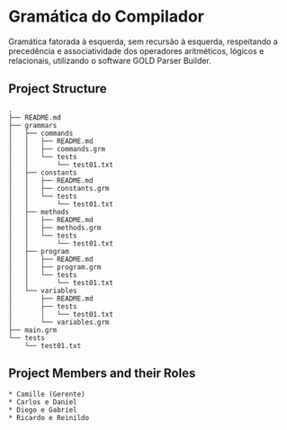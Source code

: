 # Gramática do Compilador

Gramática fatorada à esquerda, sem recursão à esquerda, respeitando a precedência e associatividade dos operadores aritméticos, lógicos e relacionais, utilizando o software GOLD Parser Builder.

## Project Structure
```
.
├── README.md
├── grammars
│   ├── commands
│   │   ├── README.md
│   │   ├── commands.grm
│   │   └── tests
│   │       └── test01.txt
│   ├── constants
│   │   ├── README.md
│   │   ├── constants.grm
│   │   └── tests
│   │       └── test01.txt
│   ├── methods
│   │   ├── README.md
│   │   ├── methods.grm
│   │   └── tests
│   │       └── test01.txt
│   ├── program
│   │   ├── README.md
│   │   ├── program.grm
│   │   └── tests
│   │       └── test01.txt
│   └── variables
│       ├── README.md
│       ├── tests
│       │   └── test01.txt
│       └── variables.grm
├── main.grm
└── tests
    └── test01.txt
```

## Project Members and their Roles
```
* Camille (Gerente)
* Carlos e Daniel
* Diego e Gabriel
* Ricardo e Reinildo
```
